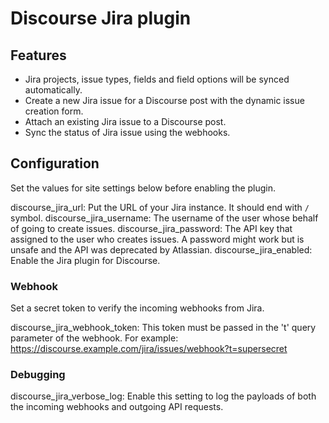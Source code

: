 # Discourse Jira plugin

## Features

- Jira projects, issue types, fields and field options will be synced automatically.
- Create a new Jira issue for a Discourse post with the dynamic issue creation form.
- Attach an existing Jira issue to a Discourse post.
- Sync the status of Jira issue using the webhooks.

## Configuration

Set the values for site settings below before enabling the plugin.

discourse_jira_url: Put the URL of your Jira instance. It should end with `/` symbol.
discourse_jira_username: The username of the user whose behalf of going to create issues.
discourse_jira_password: The API key that assigned to the user who creates issues. A password might work but is unsafe and the API was deprecated by Atlassian.
discourse_jira_enabled: Enable the Jira plugin for Discourse.

### Webhook

Set a secret token to verify the incoming webhooks from Jira.

discourse_jira_webhook_token: This token must be passed in the 't' query parameter of the webhook. For example: https://discourse.example.com/jira/issues/webhook?t=supersecret

### Debugging

discourse_jira_verbose_log: Enable this setting to log the payloads of both the incoming webhooks and outgoing API requests.
